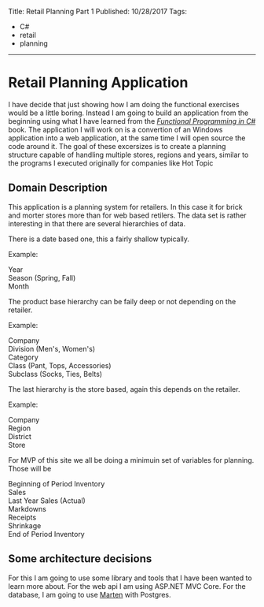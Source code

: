 Title: Retail Planning Part 1
Published: 10/28/2017
Tags: 
  - C#
  - retail
  - planning
---
# Retail Planning Application
I have decide that just showing how I am doing the functional exercises would be a little boring. Instead I am going to build an application 
from the beginning using what I have learned from the [*Functional Programming in C#*](https://www.manning.com/books/functional-programming-in-c-sharp) book.
The application I will work on is a convertion of an Windows application into a web application, at the same time I will open source the code around it.
The goal of these excersizes is to create a planning structure capable of handling multiple stores, regions and years, similar to the programs I executed originally for companies like Hot Topic

## Domain Description
This application is a planning system for retailers. In this case it for brick and morter stores more than for web based retilers. 
The data set is rather interesting in that there are several hierarchies of data. 

There is a date based one, this a fairly shallow typically. 

Example:

Year<br />
Season (Spring, Fall)<br />
Month<br />

The product base hierarchy can be faily deep or not depending on the retailer.

Example:

Company<br />
Division (Men's, Women's)<br />
Category<br />
Class (Pant, Tops, Accessories)<br />
Subclass (Socks, Ties, Belts)<br />

The last hierarchy is the store based, again this depends on the retailer.

Example:

Company<br />
Region<br />
District<br />
Store<br />

For MVP of this site we all be doing a minimuin set of variables for planning. Those will be

Beginning of Period Inventory<br />
Sales<br />
Last Year Sales (Actual)<br />
Markdowns<br />
Receipts<br />
Shrinkage<br />
End of Period Inventory<br />

## Some architecture decisions

For this I am going to use some library and tools that I have been wanted to learn more about. For the web api I am using ASP.NET MVC Core. For the database, I am going to use [Marten](http://jasperfx.github.io/marten/) with Postgres.